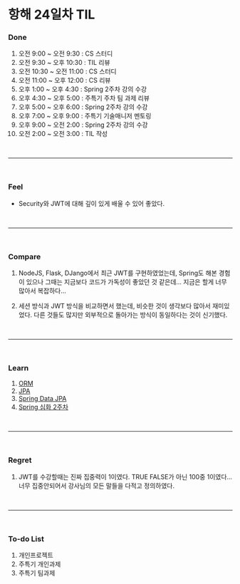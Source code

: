 # 항해 24일차 TIL

 ### Done
 1) 오전 9:00 ~ 오전 9:30 : CS 스터디
 2) 오전 9:30 ~ 오후 10:30 : TIL 리뷰 
 3) 오전 10:30 ~ 오전 11:00 : CS 스터디
 4) 오전 11:00 ~ 오후 12:00 : CS 리뷰
 5) 오후 1:00 ~ 오후 4:30 : Spring 2주차 강의 수강
 6) 오후 4:30 ~ 오후 5:00 : 주특기 주차 팀 과제 리뷰
 7) 오후 5:00 ~ 오후 6:00 : Spring 2주차 강의 수강
 8) 오후 7:00 ~ 오후 9:00 : 주특기 기술매니저 멘토링
 9) 오후 9:00 ~ 오전 2:00 : Spring 2주차 강의 수강
 10) 오전 2:00 ~ 오전 3:00 : TIL 작성

<br />
<hr>
<br />

### Feel
  - Security와 JWT에 대해 깊이 있게 배울 수 있어 좋았다.

<br />
<hr>
<br />

### Compare
  1. NodeJS, Flask, DJango에서 최근 JWT를 구현하였었는데, Spring도 해본 경험이 있으나 그때는 지금보다 코드가 가독성이 좋았던 것 같은데... 지금은 할게 너무 많아서 복잡하다...
  
  2. 세션 방식과 JWT 방식을 비교하면서 했는데, 비슷한 것이 생각보다 많아서 재미있었다. 다른 것들도 많지만 외부적으로 돌아가는 방식이 동일하다는 것이 신기했다.

<br />
<hr>
<br />

### Learn
  1. [ORM](https://github.com/bang-star/TIL/blob/main/Database/ORM.md)
  2. [JPA](https://github.com/bang-star/TIL/blob/main/Database/JPA.md)
  3. [Spring Data JPA](https://github.com/bang-star/TIL/blob/main/Database/Spring%20Data%20JPA.md)
  4. [Spring 심화 2주차](https://to-be-a-artist.tistory.com/119)
  
<br />
<hr>
<br />

### Regret 
  1. JWT를 수강할때는 진짜 집중력이 1이였다. TRUE FALSE가 아닌 100중 1이였다... 너무 집중안되어서 강사님의 모든 말들을 다적고 정의하였다.
   
<br />
<hr>
<br />

### To-do List 
  1. 개인프로젝트
  2. 주특기 개인과제
  3. 주특기 팀과제
